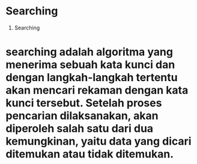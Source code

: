 # Searching
1. Searching
  # searching adalah  algoritma yang menerima sebuah kata kunci dan dengan langkah-langkah tertentu akan mencari rekaman dengan kata kunci tersebut. Setelah proses pencarian dilaksanakan, akan diperoleh salah satu dari dua kemungkinan, yaitu data yang dicari ditemukan atau tidak ditemukan.
  
